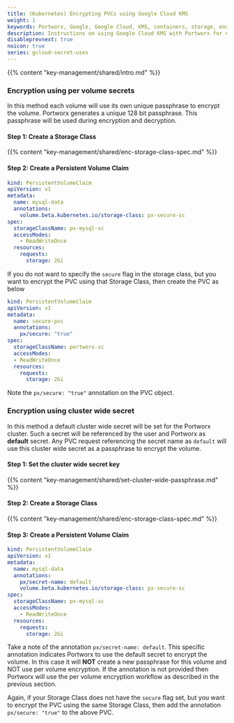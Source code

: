 ```yaml
---
title: (Kubernetes) Encrypting PVCs using Google Cloud KMS
weight: 1
keywords: Portworx, Google, Google Cloud, KMS, containers, storage, encryption
description: Instructions on using Google Cloud KMS with Portworx for encrypting PVCs
disableprevnext: true
noicon: true
series: gcloud-secret-uses
---
```


{{% content "key-management/shared/intro.md" %}}


### Encryption using per volume secrets

In this method each volume will use its own unique passphrase to encrypt the volume. Portworx generates a  unique 128 bit passphrase. This passphrase will be used during encryption and decryption.

#### Step 1: Create a Storage Class

{{% content "key-management/shared/enc-storage-class-spec.md" %}}

#### Step 2: Create a Persistent Volume Claim

```yaml
kind: PersistentVolumeClaim
apiVersion: v1
metadata:
  name: mysql-data
  annotations:
    volume.beta.kubernetes.io/storage-class: px-secure-sc
spec:
  storageClassName: px-mysql-sc
  accessModes:
    - ReadWriteOnce
  resources:
    requests:
      storage: 2Gi

```

If you do not want to specify the `secure` flag in the storage class, but you want to encrypt the PVC using that Storage Class, then create the PVC as below

```yaml
kind: PersistentVolumeClaim
apiVersion: v1
metadata:
  name: secure-pvc
  annotations:
    px/secure: "true"
spec:
  storageClassName: portworx-sc
  accessModes:
  - ReadWriteOnce
  resources:
    requests:
      storage: 2Gi
```
Note the `px/secure: "true"` annotation on the PVC object.

### Encryption using cluster wide secret

In this method a default cluster wide secret will be set for the Portworx cluster. Such a secret will be referenced by the user and Portworx as **default** secret. Any PVC request referencing the secret name as `default` will use this cluster wide secret as a passphrase to encrypt the volume.

#### Step 1: Set the cluster wide secret key

{{% content "key-management/shared/set-cluster-wide-passphrase.md" %}}

#### Step 2: Create a Storage Class

{{% content "key-management/shared/enc-storage-class-spec.md" %}}

#### Step 3: Create a Persistent Volume Claim

```yaml
kind: PersistentVolumeClaim
apiVersion: v1
metadata:
  name: mysql-data
  annotations:
    px/secret-name: default
    volume.beta.kubernetes.io/storage-class: px-secure-sc
spec:
  storageClassName: px-mysql-sc
  accessModes:
    - ReadWriteOnce
  resources:
    requests:
      storage: 2Gi

```

Take a note of the annotation `px/secret-name: default`. This specific annotation indicates Portworx to use the default secret to encrypt the volume. In this case it will **NOT**  create a new passphrase for this volume and NOT use per volume encryption. If the annotation is not provided then Portworx will use the per volume encryption workflow as described in the previous section.

Again, if your Storage Class does not have the `secure` flag set, but you want to encrypt the PVC using the same Storage Class, then add the annotation `px/secure: "true"` to the above PVC.
